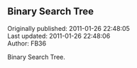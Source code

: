 ## Binary Search Tree  
Originally published: 2011-01-26 22:48:05  
Last updated: 2011-01-26 22:48:06  
Author: FB36   
  
Binary Search Tree.